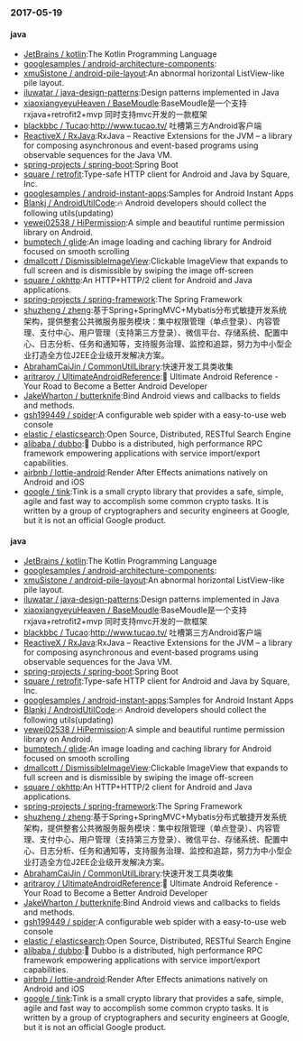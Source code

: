 ### 2017-05-19

#### java
* [JetBrains / kotlin](https://github.com/JetBrains/kotlin):The Kotlin Programming Language
* [googlesamples / android-architecture-components](https://github.com/googlesamples/android-architecture-components):
* [xmuSistone / android-pile-layout](https://github.com/xmuSistone/android-pile-layout):An abnormal horizontal ListView-like pile layout.
* [iluwatar / java-design-patterns](https://github.com/iluwatar/java-design-patterns):Design patterns implemented in Java
* [xiaoxiangyeyuHeaven / BaseMoudle](https://github.com/xiaoxiangyeyuHeaven/BaseMoudle):BaseMoudle是一个支持rxjava+retrofit2+mvp 同时支持mvc开发的一款框架
* [blackbbc / Tucao](https://github.com/blackbbc/Tucao):http://www.tucao.tv/ 吐槽第三方Android客户端
* [ReactiveX / RxJava](https://github.com/ReactiveX/RxJava):RxJava – Reactive Extensions for the JVM – a library for composing asynchronous and event-based programs using observable sequences for the Java VM.
* [spring-projects / spring-boot](https://github.com/spring-projects/spring-boot):Spring Boot
* [square / retrofit](https://github.com/square/retrofit):Type-safe HTTP client for Android and Java by Square, Inc.
* [googlesamples / android-instant-apps](https://github.com/googlesamples/android-instant-apps):Samples for Android Instant Apps
* [Blankj / AndroidUtilCode](https://github.com/Blankj/AndroidUtilCode):🔥 Android developers should collect the following utils(updating)
* [yewei02538 / HiPermission](https://github.com/yewei02538/HiPermission):A simple and beautiful runtime permission library on Android.
* [bumptech / glide](https://github.com/bumptech/glide):An image loading and caching library for Android focused on smooth scrolling
* [dmallcott / DismissibleImageView](https://github.com/dmallcott/DismissibleImageView):Clickable ImageView that expands to full screen and is dismissible by swiping the image off-screen
* [square / okhttp](https://github.com/square/okhttp):An HTTP+HTTP/2 client for Android and Java applications.
* [spring-projects / spring-framework](https://github.com/spring-projects/spring-framework):The Spring Framework
* [shuzheng / zheng](https://github.com/shuzheng/zheng):基于Spring+SpringMVC+Mybatis分布式敏捷开发系统架构，提供整套公共微服务服务模块：集中权限管理（单点登录）、内容管理、支付中心、用户管理（支持第三方登录）、微信平台、存储系统、配置中心、日志分析、任务和通知等，支持服务治理、监控和追踪，努力为中小型企业打造全方位J2EE企业级开发解决方案。
* [AbrahamCaiJin / CommonUtilLibrary](https://github.com/AbrahamCaiJin/CommonUtilLibrary):快速开发工具类收集
* [aritraroy / UltimateAndroidReference](https://github.com/aritraroy/UltimateAndroidReference):🚀 Ultimate Android Reference - Your Road to Become a Better Android Developer
* [JakeWharton / butterknife](https://github.com/JakeWharton/butterknife):Bind Android views and callbacks to fields and methods.
* [gsh199449 / spider](https://github.com/gsh199449/spider):A configurable web spider with a easy-to-use web console
* [elastic / elasticsearch](https://github.com/elastic/elasticsearch):Open Source, Distributed, RESTful Search Engine
* [alibaba / dubbo](https://github.com/alibaba/dubbo):📢 Dubbo is a distributed, high performance RPC framework empowering applications with service import/export capabilities.
* [airbnb / lottie-android](https://github.com/airbnb/lottie-android):Render After Effects animations natively on Android and iOS
* [google / tink](https://github.com/google/tink):Tink is a small crypto library that provides a safe, simple, agile and fast way to accomplish some common crypto tasks. It is written by a group of cryptographers and security engineers at Google, but it is not an official Google product.

#### java
* [JetBrains / kotlin](https://github.com/JetBrains/kotlin):The Kotlin Programming Language
* [googlesamples / android-architecture-components](https://github.com/googlesamples/android-architecture-components):
* [xmuSistone / android-pile-layout](https://github.com/xmuSistone/android-pile-layout):An abnormal horizontal ListView-like pile layout.
* [iluwatar / java-design-patterns](https://github.com/iluwatar/java-design-patterns):Design patterns implemented in Java
* [xiaoxiangyeyuHeaven / BaseMoudle](https://github.com/xiaoxiangyeyuHeaven/BaseMoudle):BaseMoudle是一个支持rxjava+retrofit2+mvp 同时支持mvc开发的一款框架
* [blackbbc / Tucao](https://github.com/blackbbc/Tucao):http://www.tucao.tv/ 吐槽第三方Android客户端
* [ReactiveX / RxJava](https://github.com/ReactiveX/RxJava):RxJava – Reactive Extensions for the JVM – a library for composing asynchronous and event-based programs using observable sequences for the Java VM.
* [spring-projects / spring-boot](https://github.com/spring-projects/spring-boot):Spring Boot
* [square / retrofit](https://github.com/square/retrofit):Type-safe HTTP client for Android and Java by Square, Inc.
* [googlesamples / android-instant-apps](https://github.com/googlesamples/android-instant-apps):Samples for Android Instant Apps
* [Blankj / AndroidUtilCode](https://github.com/Blankj/AndroidUtilCode):🔥 Android developers should collect the following utils(updating)
* [yewei02538 / HiPermission](https://github.com/yewei02538/HiPermission):A simple and beautiful runtime permission library on Android.
* [bumptech / glide](https://github.com/bumptech/glide):An image loading and caching library for Android focused on smooth scrolling
* [dmallcott / DismissibleImageView](https://github.com/dmallcott/DismissibleImageView):Clickable ImageView that expands to full screen and is dismissible by swiping the image off-screen
* [square / okhttp](https://github.com/square/okhttp):An HTTP+HTTP/2 client for Android and Java applications.
* [spring-projects / spring-framework](https://github.com/spring-projects/spring-framework):The Spring Framework
* [shuzheng / zheng](https://github.com/shuzheng/zheng):基于Spring+SpringMVC+Mybatis分布式敏捷开发系统架构，提供整套公共微服务服务模块：集中权限管理（单点登录）、内容管理、支付中心、用户管理（支持第三方登录）、微信平台、存储系统、配置中心、日志分析、任务和通知等，支持服务治理、监控和追踪，努力为中小型企业打造全方位J2EE企业级开发解决方案。
* [AbrahamCaiJin / CommonUtilLibrary](https://github.com/AbrahamCaiJin/CommonUtilLibrary):快速开发工具类收集
* [aritraroy / UltimateAndroidReference](https://github.com/aritraroy/UltimateAndroidReference):🚀 Ultimate Android Reference - Your Road to Become a Better Android Developer
* [JakeWharton / butterknife](https://github.com/JakeWharton/butterknife):Bind Android views and callbacks to fields and methods.
* [gsh199449 / spider](https://github.com/gsh199449/spider):A configurable web spider with a easy-to-use web console
* [elastic / elasticsearch](https://github.com/elastic/elasticsearch):Open Source, Distributed, RESTful Search Engine
* [alibaba / dubbo](https://github.com/alibaba/dubbo):📢 Dubbo is a distributed, high performance RPC framework empowering applications with service import/export capabilities.
* [airbnb / lottie-android](https://github.com/airbnb/lottie-android):Render After Effects animations natively on Android and iOS
* [google / tink](https://github.com/google/tink):Tink is a small crypto library that provides a safe, simple, agile and fast way to accomplish some common crypto tasks. It is written by a group of cryptographers and security engineers at Google, but it is not an official Google product.
